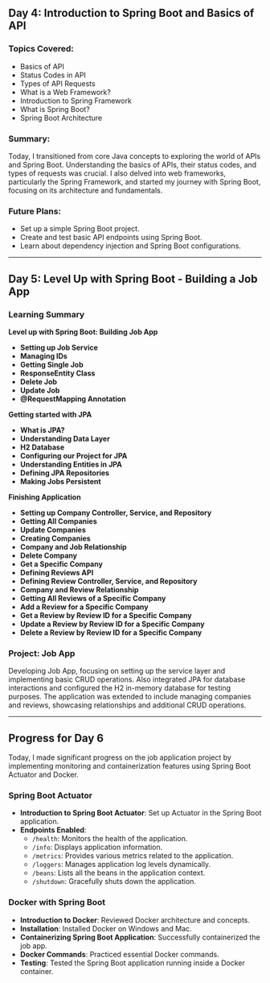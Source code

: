 ## Day 4: Introduction to Spring Boot and Basics of API

### Topics Covered:
- Basics of API
- Status Codes in API
- Types of API Requests
- What is a Web Framework?
- Introduction to Spring Framework
- What is Spring Boot?
- Spring Boot Architecture

### Summary:
Today, I transitioned from core Java concepts to exploring the world of APIs and Spring Boot. 
Understanding the basics of APIs, their status codes, and types of requests was crucial. I also
delved into web frameworks, particularly the Spring Framework, and started my journey with 
Spring Boot, focusing on its architecture and fundamentals.

### Future Plans:
- Set up a simple Spring Boot project.
- Create and test basic API endpoints using Spring Boot.
- Learn about dependency injection and Spring Boot configurations.

---

## Day 5: Level Up with Spring Boot - Building a Job App

### Learning Summary

**Level up with Spring Boot: Building Job App**
- **Setting up Job Service**
- **Managing IDs**
- **Getting Single Job**
- **ResponseEntity Class**
- **Delete Job**
- **Update Job**
- **@RequestMapping Annotation**

**Getting started with JPA**
- **What is JPA?**
- **Understanding Data Layer**
- **H2 Database**
- **Configuring our Project for JPA**
- **Understanding Entities in JPA**
- **Defining JPA Repositories**
- **Making Jobs Persistent**

**Finishing Application**
- **Setting up Company Controller, Service, and Repository**
- **Getting All Companies**
- **Update Companies**
- **Creating Companies**
- **Company and Job Relationship**
- **Delete Company**
- **Get a Specific Company**
- **Defining Reviews API**
- **Defining Review Controller, Service, and Repository**
- **Company and Review Relationship**
- **Getting All Reviews of a Specific Company**
- **Add a Review for a Specific Company**
- **Get a Review by Review ID for a Specific Company**
- **Update a Review by Review ID for a Specific Company**
- **Delete a Review by Review ID for a Specific Company**

### Project: Job App

Developing Job App, focusing on setting up the service layer and implementing basic
CRUD operations. Also integrated JPA for database interactions and configured the H2 
in-memory database for testing purposes. The application was extended to include 
managing companies and reviews, showcasing relationships and additional CRUD operations.



---


## Progress for Day 6

Today, I made significant progress on the job application project by implementing 
monitoring and containerization features using Spring Boot Actuator and Docker.

### Spring Boot Actuator
- **Introduction to Spring Boot Actuator**: Set up Actuator in the Spring Boot application.
- **Endpoints Enabled**:
    - `/health`: Monitors the health of the application.
    - `/info`: Displays application information.
    - `/metrics`: Provides various metrics related to the application.
    - `/loggers`: Manages application log levels dynamically.
    - `/beans`: Lists all the beans in the application context.
    - `/shutdown`: Gracefully shuts down the application.

### Docker with Spring Boot
- **Introduction to Docker**: Reviewed Docker architecture and concepts.
- **Installation**: Installed Docker on Windows and Mac.
- **Containerizing Spring Boot Application**: Successfully containerized the job app.
- **Docker Commands**: Practiced essential Docker commands.
- **Testing**: Tested the Spring Boot application running inside a Docker container.
